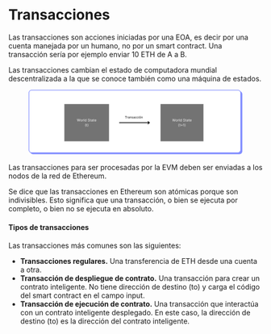 # Transacciones

Las transacciones son acciones iniciadas por una EOA, es decir por una cuenta manejada por un humano, no por un smart contract. Una transacción sería por ejemplo enviar 10 ETH de A a B.

Las transacciones cambian el estado de computadora mundial descentralizada a la que se conoce también como una máquina de estados.

<figure><img src="../../../../.gitbook/assets/EDP_mod1_10_gb.png" alt=""><figcaption></figcaption></figure>

Las transacciones para ser procesadas por la EVM deben ser enviadas a los nodos de la red de Ethereum.

Se dice que las transacciones en Ethereum son atómicas porque son indivisibles. Esto significa que una transacción, o bien se ejecuta por completo, o bien no se ejecuta en absoluto.

#### Tipos de transacciones

Las transacciones más comunes son las siguientes:

* **Transacciones regulares.** Una transferencia de ETH desde una cuenta a otra.
* **Transacción de despliegue de contrato.** Una transacción para crear un contrato inteligente. No tiene dirección de destino (to) y carga el código del smart contract en el campo input.
* **Transacción de ejecución de contrato.** Una transacción que interactúa con un contrato inteligente desplegado. En este caso, la dirección de destino (to) es la dirección del contrato inteligente.
